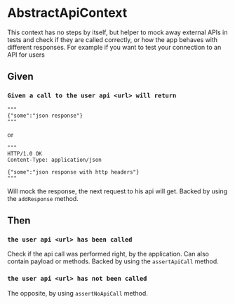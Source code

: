 # AbstractApiContext
This context has no steps by itself, but helper to mock away external APIs in tests and check if they are called correctly, or how the app behaves with different responses.
For example if you want to test your connection to an API for users  

## Given
### `Given a call to the user api <url> will return`
```
"""
{"some":"json response"}
"""
```
or 
```
"""
HTTP/1.0 OK
Content-Type: application/json
 
{"some":"json response with http headers"}
"""
```
Will mock the response, the next request to his api will get.
Backed by using the `addResponse` method.

## Then
### `the user api <url> has been called`
Check if the api call was performed right, by the application.
Can also contain payload or methods.
Backed by using the `assertApiCall` method.
### `the user api <url> has not been called`
The opposite, by using `assertNoApiCall` method.
